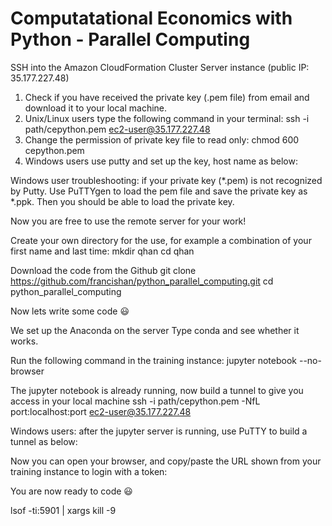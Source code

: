 # Computatational Economics with Python - Parallel Computing

SSH into the Amazon CloudFormation Cluster Server instance (public IP: 35.177.227.48) 

1. Check if you have received the private key (.pem file) from email and download it to your local machine.
2. Unix/Linux users type the following command in your terminal: ssh -i path/cepython.pem ec2-user@35.177.227.48
3. Change the permission of private key file to read only: chmod 600 cepython.pem
4. Windows users use putty and set up the key, host name as below:





Windows user troubleshooting: if your private key (*.pem) is not recognized by Putty. Use PuTTYgen to load the pem file and save the private key as *.ppk. Then you should be able to load the private key. 

Now you are free to use the remote server for your work! 

Create your own directory for the use, for example a combination of your first name and last time:
mkdir qhan
cd qhan

Download the code from the Github
git clone https://github.com/francishan/python_parallel_computing.git
cd python_parallel_computing



Now lets write some code 😃

We set up the Anaconda on the server Type conda and see whether it works.

Run the following command in the training instance:
jupyter notebook --no-browser 





The jupyter notebook is already running, now build a tunnel to give you access in your local machine
ssh -i path/cepython.pem -NfL port:localhost:port ec2-user@35.177.227.48

Windows users: after the jupyter server is running, use PuTTY to build a tunnel as below:


Now you can open your browser, and copy/paste the URL shown from your training instance to login with a token: 



You are now ready to code 😃







lsof -ti:5901 | xargs kill -9
